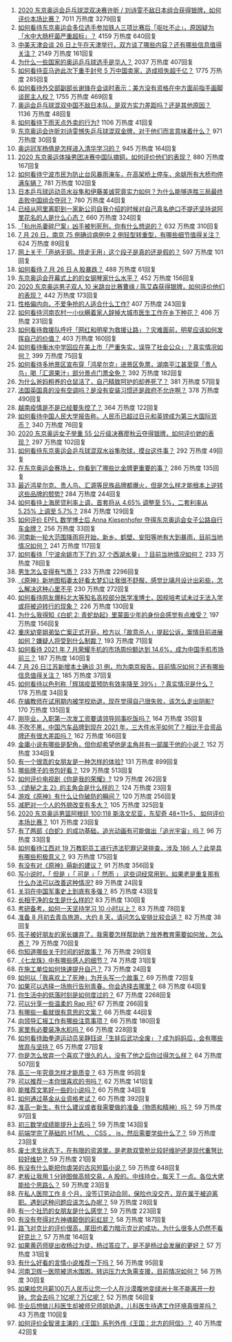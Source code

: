 1. [2020 东京奥运会乒乓球混双决赛许昕 / 刘诗雯不敌日本组合获得银牌，如何评价本场比赛？](https://www.zhihu.com/question/475130198) 7011 万热度 3279回复
1. [如何看待东京奥运会多位选手参加铁人三项比赛后「呕吐不止」，原因疑为「水中大肠杆菌严重超标」？](https://www.zhihu.com/question/475076465) 4159 万热度 640回复
1. [中美天津会谈 26 日上午在天津举行，双方谈了哪些内容？还有哪些信息值得关注？](https://www.zhihu.com/question/475041565) 2149 万热度 161回复
1. [为什么一些国家的奥运乒乓球选手是华人？](https://www.zhihu.com/question/474575633) 2037 万热度 407回复
1. [如何看待亚马逊此次下重手封号 5 万中国卖家，造成损失超千亿？](https://www.zhihu.com/question/474864144) 1775 万热度 285回复
1. [如何看待外交部副部长谢锋在会谈时表示：美方没有资格在中方面前指手画脚谈民主人权？](https://www.zhihu.com/question/474996774) 1755 万热度 469回复
1. [奥运会乒乓球混双中国不敌日本队，是双方实力差距吗？还是其他原因？](https://www.zhihu.com/question/475145848) 1136 万热度 48回复
1. [如何看待下雨天点外卖的行为?](https://www.zhihu.com/question/474815657) 1106 万热度 41回复
1. [东京奥运会许昕刘诗雯憾失乒乓球混双金牌，对于他们而言意味着什么？](https://www.zhihu.com/question/475148380) 971 万热度 30回复
1. [奥运冠军杨倩是怎样进入清华学习的？](https://www.zhihu.com/question/474576371) 945 万热度 164回复
1. [2020 东京奥运体操男团决赛中国队摘铜，如何评价他们的表现？](https://www.zhihu.com/question/475107394) 880 万热度 167回复
1. [如何看待宁波市民为防止台风暴雨淹车，在高架桥上停车，余姚所有大桥均停满车辆？](https://www.zhihu.com/question/474870262) 781 万热度 102回复
1. [日本乒乓球运动员水谷隼和伊藤美诚究竟实力如何？为什么能够连胜三局最终击败中国组合夺冠？](https://www.zhihu.com/question/475146444) 780 万热度 44回复
1. [已经从阿里离职到一家新公司自我介绍的时候对自己真名绝口不提还坚持说阿里花名的人是什么心态？](https://www.zhihu.com/question/473619477) 660 万热度 324回复
1. [「杭州杀妻碎尸案」凶手被判死刑，你有什么想说的？](https://www.zhihu.com/question/475053058) 632 万热度 310回复
1. [7 月 26 日，南京 75 例确诊病例中 2 例轻型转重型，有哪些细节值得关注？](https://www.zhihu.com/question/475009988) 624 万热度 89回复
1. [网上关于「声纳无铜，捞走无用」这个段子是真的还是假的？](https://www.zhihu.com/question/20239384) 597 万热度 101回复
1. [如何看待 7 月 26 日 A 股暴跌？](https://www.zhihu.com/question/475043724) 488 万热度 61回复
1. [东京奥运会开幕式上的的女钢琴家什么水平？](https://www.zhihu.com/question/474421998) 452 万热度 156回复
1. [2020 东京奥运男子双人 10 米跳台比赛曹缘 / 陈艾森获得银牌，如何评价他们的表现？](https://www.zhihu.com/question/475033456) 442 万热度 173回复
1. [性格偏内向，不爱争抢的人适合什么工作?](https://www.zhihu.com/question/439710198) 407 万热度 243回复
1. [如何看待河南农村一小伙瞒着家人辞掉大城市医生工作在乡下种花？](https://www.zhihu.com/question/474234851) 406 万热度 231回复
1. [如何看待救援队呼吁「网红和明星为救援让路」？灾难面前，明星应该如何发挥自己的价值？](https://www.zhihu.com/question/475135593) 403 万热度 160回复
1. [如何看待衡水中学回应在美上市「严重失实，误导了社会公众」？真实情况如何？](https://www.zhihu.com/question/474972738) 399 万热度 75回复
1. [如何看待多地景区宣布穿「鸿星尔克」进景区免票，湖南平江甚至穿「贵人鸟」喝「汇源果汁」部分景点门票全免？](https://www.zhihu.com/question/475017524) 392 万热度 182回复
1. [为什么爸妈粗养的仓鼠活了，自己精致呵护的却养死了？](https://www.zhihu.com/question/474080762) 381 万热度 57回复
1. [法国英国真的没有空调吗？是没有安装习惯还是政府不允许啊？](https://www.zhihu.com/question/48716799) 378 万热度 490回复
1. [越南疫情是不是已经要失控了？](https://www.zhihu.com/question/472328451) 364 万热度 122回复
1. [如何看待中国人民大学报告称，人民币已超过日元和英镑成为第三大国际货币？](https://www.zhihu.com/question/474586845) 340 万热度 76回复
1. [2020 东京奥运女子举重 55 公斤级决赛廖秋云夺得银牌，如何评价她的表现？](https://www.zhihu.com/question/475117336) 297 万热度 102回复
1. [如何看待东京奥运会乒乓球混双水谷隼吹球，摸台这件事？](https://www.zhihu.com/question/475145975) 292 万热度 49回复
1. [在东京奥运会赛场上，你看到了哪些比金牌更重要的事？](https://www.zhihu.com/question/475110857) 286 万热度 135回复
1. [最近鸿星尔克、贵人鸟、汇源等民族品牌都爆火，但是怎么样才能根本上逆转这些品牌的颓势?](https://www.zhihu.com/question/474546535) 284 万热度 244回复
1. [如何看待上海房贷利率上调，首套将从 4.65% 调整至 5%，二套利率从 5.25% 上调至 5.7%？](https://www.zhihu.com/question/474341134) 284 万热度 129回复
1. [如何评价 EPFL 数学博士后 Anna Kiesenhofer 夺得东京奥运会女子公路自行车金牌？](https://www.zhihu.com/question/474933807) 256 万热度 33回复
1. [河南新一轮大范围降雨将开始，新乡、鹤壁、安阳等地有大到暴雨，目前当地情况如何？](https://www.zhihu.com/question/474971018) 241 万热度 117回复
1. [如何看待「宁波余姚市下了约 37 个西湖水量」？目前当地情况如何？](https://www.zhihu.com/question/475002895) 233 万热度 78回复
1. [男生怎么变得有气质？](https://www.zhihu.com/question/29569463) 233 万热度 2296回复
1. [《原神》新地图稻妻太好看太梦幻让我很不舒服，感觉比璃月设计出彩些，怎么解决这种心里不平](https://www.zhihu.com/question/473959857) 230 万热度 272回复
1. [如何看待网友爆料北大等知名高校部分医学准博士，因规培考试未过无法入学或将被迫转行的现象？](https://www.zhihu.com/question/474774514) 226 万热度 130回复
1. [为什么我得知《白蛇 2: 青蛇劫起》里蒙面少年的身份会感觉有点难受？](https://www.zhihu.com/question/474408181) 197 万热度 156回复
1. [重庆幼童姐弟坠亡案正式开庭，检方以「故意杀人」提起公诉，案情目前进展如何？嫌疑人将受到什么制裁？](https://www.zhihu.com/question/474984998) 193 万热度 71回复
1. [如何看待 2021 年 7 月荣耀手机的市场周份额达到 14.6%，成为中国手机市场前三？](https://www.zhihu.com/question/474981889) 187 万热度 140回复
1. [7 月 26 日江苏新增本土确诊 31 例，均为南京报告，目前情况如何？还有哪些信息值得关注？](https://www.zhihu.com/question/475214846) 185 万热度 37回复
1. [如何看待以色列称「辉瑞疫苗预防有效率降至 39%」？真实情况是什么？](https://www.zhihu.com/question/474199258) 178 万热度 34回复
1. [在编教师在试用期内被学校劝退，现在觉得自己很失败，该怎么走出阴影?](https://www.zhihu.com/question/474121511) 170 万热度 135回复
1. [刚毕业，入职第一次发工资要请领导同事吃饭吗？](https://www.zhihu.com/question/471029462) 164 万热度 35回复
1. [不吹不黑，中国汽车品牌到现在 2021 年，三大件水平如何了？相比于合资品牌还有很大差距吗？](https://www.zhihu.com/question/474403536) 162 万热度 166回复
1. [金庸小说有哪些是配角，但你却希望他是主角并有一部属于他的小说？](https://www.zhihu.com/question/348474314) 152 万热度 334回复
1. [有一个很乖的女朋友是一种怎样的体验?](https://www.zhihu.com/question/307307359) 131 万热度 899回复
1. [哪些牌子的书包好看？](https://www.zhihu.com/question/321680189) 129 万热度 513回复
1. [如何评价电视剧《你是我的荣耀》?](https://www.zhihu.com/question/392105986) 129 万热度 262回复
1. [《诡秘之主 2》的主角会是什么样的？](https://www.zhihu.com/question/472331789) 124 万热度 23回复
1. [游戏《原神》有什么让你破防的瞬间？](https://www.zhihu.com/question/466342008) 120 万热度 256回复
1. [减肥对一个人的外貌改变有多大？](https://www.zhihu.com/question/61341208) 105 万热度 325回复
1. [2020 东京奥运男篮阿根廷 100:118 斯洛文尼亚，东契奇 48+11+5， 如何评价本场比赛？](https://www.zhihu.com/question/475016916) 101 万热度 23回复
1. [有了两部《白蛇》的成功基础，追光动画有可能做出「追光宇宙」吗？](https://www.zhihu.com/question/474700969) 96 万热度 33回复
1. [如何看待江西对 19 万教职员工进行违法犯罪记录排查，涉及 186 人？此举具有哪些积极意义？](https://www.zhihu.com/question/474057771) 93 万热度 175回复
1. [有没有对《原神》萌新的建议？](https://www.zhihu.com/question/433204646) 91 万热度 356回复
1. [写小说时，「 但是 」「 可是 」「 然而 」 这些词经常用到，如果老是重复那有什么办法可以改善这种情况?](https://www.zhihu.com/question/473602649) 89 万热度 24回复
1. [关羽在中国军事史上到底有多强？](https://www.zhihu.com/question/473477384) 85 万热度 43回复
1. [长相干净的女生是什么样的?](https://www.zhihu.com/question/473128043) 83 万热度 130回复
1. [考研备考，如何一天坚持学习 10 小时以上？](https://www.zhihu.com/question/460072542) 83 万热度 78回复
1. [准备 8 月初去青岛旅游，大约 8 天，请问怎么安排比较合适？](https://www.zhihu.com/question/473321454) 82 万热度 38回复
1. [孩子被好朋友的家长嫌弃了，我需要怎样帮助她？放养教育需要如何放，怎么养？](https://www.zhihu.com/question/474448169) 79 万热度 70回复
1. [你知道哪些关于时间的好故事？](https://www.zhihu.com/question/20615164) 76 万热度 29回复
1. [《七龙珠》中有哪些感人的细节？](https://www.zhihu.com/question/31790945) 74 万热度 31回复
1. [在施工单位如何快速提升自己？](https://www.zhihu.com/question/383195608) 73 万热度 24回复
1. [如何以「我喜欢上了死神」为开头写一个故事？](https://www.zhihu.com/question/461550769) 69 万热度 72回复
1. [如果可以选择一场旅行告别青春，你会选择去哪里？](https://www.zhihu.com/question/473926502) 68 万热度 64回复
1. [你生活中的低落时刻是如何度过的？](https://www.zhihu.com/question/463532570) 67 万热度 2268回复
1. [可以分享一些温柔的 Rap 吗?](https://www.zhihu.com/question/463775636) 67 万热度 266回复
1. [有哪些一看就很有意思的文案？](https://www.zhihu.com/question/471511338) 66 万热度 44回复
1. [向领导汇报工作有哪些注意事项？](https://www.zhihu.com/question/461487079) 66 万热度 180回复
1. [家里有必要装净水机吗？](https://www.zhihu.com/question/33283714) 66 万热度 228回复
1. [如何看待跆拳道运动员吴静钰说「生娃后武功全废」？成为妈妈后，会有哪些放弃与坚持？](https://www.zhihu.com/question/474641887) 65 万热度 27回复
1. [你是怎么放弃一个喜欢了很久的人，没有了他之后你过得怎么样？](https://www.zhihu.com/question/473417875) 64 万热度 507回复
1. [高三一年究竟怎样才能质变？](https://www.zhihu.com/question/62446231) 63 万热度 95回复
1. [可以推荐一本你很喜欢的书吗？](https://www.zhihu.com/question/473929591) 62 万热度 141回复
1. [能推荐文笔好一些的小说吗？](https://www.zhihu.com/question/473211432) 60 万热度 34回复
1. [如何通过基金从业资格考试？](https://www.zhihu.com/question/49421538) 60 万热度 392回复
1. [准高一新生，有什么建议或者我需要做的准备（物质和精神）吗？](https://www.zhihu.com/question/471002330) 59 万热度 97回复
1. [初三数学成绩能提升上去吗？](https://www.zhihu.com/question/350482902) 59 万热度 143回复
1. [前端学完了基础的 HTML 、 CSS 、 js，然后需要学些什么了？](https://www.zhihu.com/question/473526479) 59 万热度 23回复
1. [废土求生状态下，在有限的资源里，是老款双管枪比较好维护还是现代重弩比较好维护？](https://www.zhihu.com/question/471984268) 59 万热度 21回复
1. [有没有什么能把你虐哭的古风短篇小说？](https://www.zhihu.com/question/348599790) 59 万热度 648回复
1. [老板让我用 1 分钟图做高频交易，A 股的。中线持仓，每天 T 一点。各位大佬能给个思路么？](https://www.zhihu.com/question/471954502) 59 万热度 23回复
1. [在私人医院工作 8 个月，没签订劳动合同，保险也没交齐，现在属于被迫离职。遇到这种问题应该怎么办呢？](https://www.zhihu.com/question/471499235) 59 万热度 28回复
1. [有一个社恐的女朋友是什么感觉？](https://www.zhihu.com/question/323962570) 59 万热度 223回复
1. [有没有夸得对方神魂颠倒的彩虹屁？](https://www.zhihu.com/question/425102721) 58 万热度 187回复
1. [路飞对克比的评价很高，尾田也着力暗示克比的成功，为什么很多人仍然不看好克比？](https://www.zhihu.com/question/400192435) 57 万热度 164回复
1. [如果黄药师提出收杨过为徒，杨过答应了，是不是杨过会发展的更好？](https://www.zhihu.com/question/305742004) 57 万热度 31回复
1. [有什么好看的言情小说推荐一下吗？](https://www.zhihu.com/question/436950399) 56 万热度 95回复
1. [河南卫辉一医院被洪水围困，转运压力大急需支援，目前情况如何？](https://www.zhihu.com/question/475106812) 56 万热度 30回复
1. [如果给您月薪100万人民币让您一个人在沙漠腹地变绿洲十年不能离开一秒钟，您会去吗？1亿呢？万亿呢？](https://www.zhihu.com/question/472905672) 52 万热度 56回复
1. [毕业后想做儿科医生却被师兄师姐劝退，儿科医生待遇工作环境真很差吗？](https://www.zhihu.com/question/474681730) 43 万热度 110回复
1. [如何评价全智贤主演的《王国》系列外传《王国：北方的阿信》？](https://www.zhihu.com/question/473984657) 40 万热度 42回复